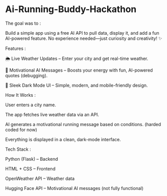 # Ai-Running-Buddy-Hackathon

The goal was to :

Build a simple app using a free AI API to pull data, display it, and add a fun AI-powered feature.
No experience needed—just curiosity and creativity! ✨


Features :

🌦️ Live Weather Updates – Enter your city and get real-time weather.

💬 Motivational AI Messages – Boosts your energy with fun, AI-powered quotes (debugging).

🎨 Sleek Dark Mode UI – Simple, modern, and mobile-friendly design.


How It Works :

User enters a city name.

The app fetches live weather data via an API.

AI generates a motivational running message based on conditions. (harded coded for now)

Everything is displayed in a clean, dark-mode interface.


Tech Stack :

Python (Flask) – Backend

HTML + CSS – Frontend

OpenWeather API – Weather data

Hugging Face API – Motivational AI messages (not fully functional)
